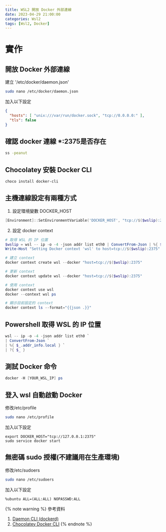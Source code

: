 ```yaml
---
title: WSL2 開放 Docker 外部連線
date: 2023-04-29 21:00:00
categories: Wsl2
tags: [Wsl2, Docker]
---
```


# 實作

## 開放 Docker 外部連線

建立 '/etc/docker/daemon.json'
```bash
sudo nano /etc/docker/daemon.json
```

加入以下設定
```json
{
  "hosts": [ "unix:///var/run/docker.sock", "tcp://0.0.0.0:" ],
  "tls": false
}
```

<!--more-->

## 確認 docker 連線 *:2375是否存在
```bash
ss -peanut
```

## Chocolatey 安裝 Docker CLI
```powershell
choco install docker-cli
```

## 主機連線設定有兩種方式

1. 設定環境變數 DOCKER_HOST
```powershell
[Environment]::SetEnvironmentVariable('DOCKER_HOST', "tcp://$($wslip):2375", 'User')
```

2. 設定 docker context
```powershell
# 取得 WSL 的 IP 位置
$wslip = wsl -- ip -o -4 -json addr list eth0 | ConvertFrom-Json | %{ $_.addr_info.local } ` | ?{ $_ }
Write-Host "Setting Docker context 'wsl' to host=tcp://$($wslip):2375"

# 建立 context
docker context create wsl --docker "host=tcp://$($wslip):2375"

# 更新 context
docker context update wsl --docker "host=tcp://$($wslip):2375"

# 使用 context
docker context use wsl
docker --context wsl ps

# 顯示目前設定的 context
docker context ls --format="{{json .}}"
```

## Powershell 取得 WSL 的 IP 位置
```powershell
wsl -- ip -o -4 -json addr list eth0 `
| ConvertFrom-Json `
| %{ $_.addr_info.local } `
| ?{ $_ }
```

## 測試 Docker 命令
```powershell
docker -H [YOUR_WSL_IP] ps
```

<!-- sudo dockerd& -->
<!-- docker run --rm hello-world -->

## 登入 wsl 自動啟動 Docker
修改/etc/profile
```bash
sudo nano /etc/profile
```

加入以下設定
```
export DOCKER_HOST="tcp://127.0.0.1:2375"
sudo service docker start
```

## 無密碼 sudo 授權(不建議用在生產環境)
修改/etc/sudoers
```bash
sudo nano /etc/sudoers
```

加入以下設定
```
%ubuntu ALL=(ALL:ALL) NOPASSWD:ALL
```

{% note warning %}
參考資料
1. [Daemon CLI (dockerd)](https://community.chocolatey.org/packages/docker-cli)
2. [Chocolatey Docker CLI](https://docs.docker.com/engine/reference/commandline/dockerd/#daemon-configuration-file)
{% endnote %}
